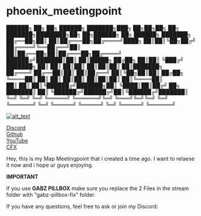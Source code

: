# phoenix_meetingpoint

██████╗ ██╗  ██╗ ██████╗ ███████╗███╗   ██╗██╗██╗  ██╗    ███████╗████████╗██╗   ██╗██████╗ ██╗ ██████╗ ███████╗<br>
██╔══██╗██║  ██║██╔═══██╗██╔════╝████╗  ██║██║╚██╗██╔╝    ██╔════╝╚══██╔══╝██║   ██║██╔══██╗██║██╔═══██╗██╔════╝<br>
██████╔╝███████║██║   ██║█████╗  ██╔██╗ ██║██║ ╚███╔╝     ███████╗   ██║   ██║   ██║██║  ██║██║██║   ██║███████╗<br>
██╔═══╝ ██╔══██║██║   ██║██╔══╝  ██║╚██╗██║██║ ██╔██╗     ╚════██║   ██║   ██║   ██║██║  ██║██║██║   ██║╚════██║<br>
██║     ██║  ██║╚██████╔╝███████╗██║ ╚████║██║██╔╝ ██╗    ███████║   ██║   ╚██████╔╝██████╔╝██║╚██████╔╝███████║<br>
╚═╝     ╚═╝  ╚═╝ ╚═════╝ ╚══════╝╚═╝  ╚═══╝╚═╝╚═╝  ╚═╝    ╚══════╝   ╚═╝    ╚═════╝ ╚═════╝ ╚═╝ ╚═════╝ ╚══════╝<br>

[<img alt="alt_text"  src="https://i.imgur.com/yRsZ96F.png" />](https://discord.gg/CUXK7CWx3P)

[Discord](https://discord.gg/CUXK7CWx3P)<br>
[Github](https://github.com/Ph-o-e-n-ix)<br>
[YouTube](https://www.youtube.com/channel/UCmzq_yBc6m_Hs68l_YKq58A)<br>
[CFX](https://forum.cfx.re/u/phoenixstudios)<br>

Hey, this is my Map Meetingpoint that i created a time ago. 
I want to relaese it now and i hope ur guys enjoying.

**IMPORTANT**

If you use **GABZ PILLBOX** make sure you replace the 2 Files in the stream folder with "gabz-pillbox-fix" folder.

If you have any questions, feel free to ask or join my Discord: 
